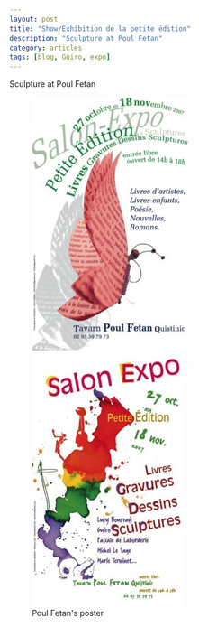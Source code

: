 ```yaml
---
layout: post
title: "Show/Exhibition de la petite édition"
description: "Sculpture at Poul Fetan"
category: articles
tags: [blog, Guiro, expo]
---
```

Sculpture at Poul Fetan  

<figure class="half">
	<img src="/images/poul-fetan-1.jpg">
	<img src="/images/poul-fetan-2.jpg">
	<figcaption>Poul Fetan's poster</figcaption>
</figure>
